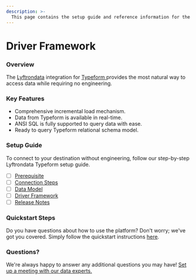 ```yaml
---
description: >-
  This page contains the setup guide and reference information for the Typeform source connector.
---
```


# Driver Framework

### Overview

The [Lyftrondata](https://www.lyftrondata.com/) integration for [Typeform](https://www.lyftrondata.com/integration/typeform/)[ ](https://www.lyftrondata.com/integration/typeform/)provides the most natural way to access data while requiring no engineering.

### Key Features

* Comprehensive incremental load mechanism.
* Data from Typeform is available in real-time.&#x20;
* ANSI SQL is fully supported to query data with ease.
* Ready to query Typeform relational schema model.

### Setup Guide

To connect to your destination without engineering, follow our step-by-step Lyftrondata Typeform setup guide.

* [ ] [Prerequisite](../../marketing-analytics/typeform/prerequisite.md)
* [ ] [Connection Steps](../../marketing-analytics/typeform/connection-steps.md)
* [ ] [Data Model](../../marketing-analytics/typeform/data-model/)
* [ ] [Driver Framework](../../marketing-analytics/typeform/driver-framework/)
* [ ] [Release Notes](../../marketing-analytics/typeform/release-notes.md)

### Quickstart Steps

Do you have questions about how to use the platform? Don't worry; we've got you covered. Simply follow the quickstart instructions [here](../../../quickstart-steps.md).

### Questions? <a href="#questions" id="questions"></a>

We're always happy to answer any additional questions you may have! [Set up a meeting with our data experts.](https://www.lyftrondata.com/book-a-meeting/)


